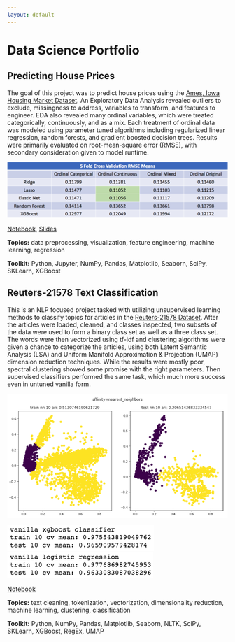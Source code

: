 ```yaml
---
layout: default
---
```

# Data Science Portfolio
## Predicting House Prices
The goal of this project was to predict house prices using the [Ames, Iowa Housing Market Dataset](https://www.kaggle.com/c/house-prices-advanced-regression-techniques/data). An Exploratory Data Analysis revealed outliers to exclude, missingness to address, variables to transform, and features to engineer. EDA also revealed many ordinal variables, which were treated categorically, continuously, and as a mix. Each treatment of ordinal data was modeled using parameter tuned algorithms including regularized linear regression, random forests, and gradient boosted decision trees. Results were primarily evaluated on root-mean-square error (RMSE), with secondary consideration given to model runtime.

![results table](https://raw.githubusercontent.com/brianmcguckin/brianmcguckin.github.io/master/images/house_price_results.png 'results table')

[Notebook](https://github.com/brianmcguckin/thinkful_unit_03_capstone/blob/master/unit_03_capstone_final_notebook.ipynb), [Slides](https://github.com/brianmcguckin/thinkful_unit_03_capstone/blob/master/slides_housing_price_capstone.pdf)

**Topics:** data preprocessing, visualization, feature engineering, machine learning, regression

**Toolkit:** Python, Jupyter, NumPy, Pandas, Matplotlib, Seaborn, SciPy, SKLearn, XGBoost

## Reuters-21578 Text Classification
This is an NLP focused project tasked with utilizing unsupervised learning methods to classify topics for  articles in the [Reuters-21578 Dataset](https://archive.ics.uci.edu/ml/datasets/reuters-21578+text+categorization+collection). After the articles were loaded, cleaned, and classes inspected, two subsets of the data were used to form a binary class set as well as a three class set. The words were then vectorized using tf-idf and clustering algorithms were given a chance to categorize the articles, using both Latent Semantic Analysis (LSA) and Uniform Manifold Approximation & Projection (UMAP) dimension reduction techniques. While the results were mostly poor, spectral clustering showed some promise with the right parameters. Then supervised classifiers performed the same task, which much more success even in untuned vanilla form.

![alt text](https://raw.githubusercontent.com/brianmcguckin/brianmcguckin.github.io/master/images/nn_clusters.png 'spectral clustering nearest neighbors')

![alt text](https://raw.githubusercontent.com/brianmcguckin/brianmcguckin.github.io/master/images/nlp_xgb.png 'xgboost results')
![alt text](https://raw.githubusercontent.com/brianmcguckin/brianmcguckin.github.io/master/images/nlp_logregr.png 'logregr results')

[Notebook](https://github.com/brianmcguckin/thinkful_unit_04_capstone/blob/master/04_capstone_unsupervised_learning_final.ipynb)

**Topics:** text cleaning, tokenization, vectorization, dimensionality reduction, machine learning, clustering, classification

**Toolkit:** Python, NumPy, Pandas, Matplotlib, Seaborn, NLTK, SciPy, SKLearn, XGBoost, RegEx, UMAP
